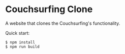 # Couchsurfing Clone

A website that clones the Couchsurfing's functionality.

Quick start:

```
$ npm install
$ npm run build
````

